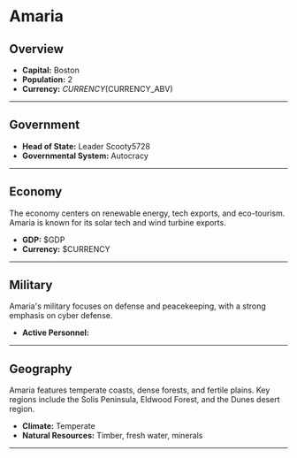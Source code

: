 # Amaria

## Overview

- **Capital:** Boston
- **Population:** 2
- **Currency:** $CURRENCY ($CURRENCY_ABV)

---

## Government

- **Head of State:** Leader Scooty5728
- **Governmental System:** Autocracy

---

## Economy
The economy centers on renewable energy, tech exports, and eco-tourism. Amaria is known for its solar tech and wind turbine exports.

- **GDP:** $GDP
- **Currency:** $CURRENCY

---

## Military
Amaria's military focuses on defense and peacekeeping, with a strong emphasis on cyber defense.

- **Active Personnel:** 

---

## Geography
Amaria features temperate coasts, dense forests, and fertile plains. Key regions include the Solis Peninsula, Eldwood Forest, and the Dunes desert region.

- **Climate:** Temperate
- **Natural Resources:** Timber, fresh water, minerals

---